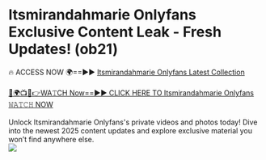# Itsmirandahmarie Onlyfans Exclusive Content Leak - Fresh Updates! (ob21)

🔥 ACCESS NOW 🌍==►► <a href="https://tinyurl.com/kvy9nzfs" rel="nofollow">Itsmirandahmarie Onlyfans Latest Collection</a>
<br><br>
[🔴🌍📺📱👉WA𝚃CH Now==►► CLICK HERE TO Itsmirandahmarie Onlyfans 𝚆𝙰𝚃𝙲𝙷 NOW](https://tinyurl.com/kvy9nzfs)
<br><br>
Unlock Itsmirandahmarie Onlyfans's private videos and photos today! Dive into the newest 2025 content updates and explore exclusive material you won’t find anywhere else.
<br>
<a href="https://tinyurl.com/kvy9nzfs" rel="nofollow" data-target="animated-image.originalLink"><img src="https://camo.githubusercontent.com/8a4f000d20f83aca3bf7ec5f350d767afa0574a8a352519fd8cfa583a6f93a33/68747470733a2f2f692e696d6775722e636f6d2f644a486b345a712e676966" data-canonical-src="https://i.imgur.com/dJHk4Zq.gif" style="max-width: 100%; display: inline-block;" data-target="animated-image.originalImage"></a>
<br>
